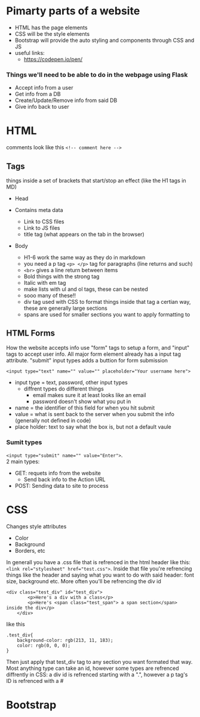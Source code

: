 <H1> Pimarty parts of a website </H1> 

*  HTML has the page elements
*  CSS will be the style elements
*  Bootstrap will provide the auto styling and components through CSS and JS
* useful links:
    * https://codepen.io/pen/

<H3> Things we'll need to be able to do in the webpage using Flask</H3>

*  Accept info from a user
*  Get info from a DB
*  Create/Update/Remove info from said DB
*  Give info back to user

<H1> HTML </H1> 

comments look like this ```<!-- comment here -->```

<H2> Tags </H2>

things inside a set of brackets that start/stop an effect (like the H1 tags in MD)

*  Head
  * Contains meta data
    * Link to CSS files
    * Link to JS files
    * title tag (what appears on the tab in the browser)

* Body
  * H1-6 work the same way as they do in markdown
  * you need a p tag ```<p> </p>``` tag for paragraphs (line returns and such)
  * ```<br>``` gives a line return between items
  * Bold things with the strong tag
  * Italic with em tag
  * make lists with ul and ol tags, these can be nested
  * sooo many of these!!
  * div tag used with CSS to format things inside that tag a certian way, these are generally large sections
  * spans are used for smaller sections you want to apply formatting to



<H2> HTML Forms </H2>
How the website accepts info use "form" tags to setup a form, and "input" tags to accept user info.  All major form element already has a input tag attribute.  "submit" input types adds a buttion for form submission

```<input type="text" name="" value="" placeholder="Your username here">```

* input type = text, password, other input types
  * diffrent types do different things
    * email makes sure it at least looks like an email
    * password doesn't show what you put in
* name = the identifier of this field for when you hit submit
* value = what is sent back to the server when you submit the info (generally not defined in code)
* place holder: text to say what the box is, but not a default vaule

<H3>Sumit types</H3> 

```<input type="submit" name="" value="Enter">```.  
2 main types: 
* GET: requets info from the website 
  * Send back info to the Action URL
* POST: Sending data to site to process

<H1>CSS</H1>

Changes style attributes
* Color
* Background
* Borders, etc

In generall you have a .css file that is refrenced in the html header like this:  ```<link rel="stylesheet" href="test.css">```.  Inside that file you're refrencing things like the header and saying what you want to do with said header: font size, background etc.  More often you'll be refrencing the div id 


```    
<div class="test_div" id="test_div">
        <p>Here's a div with a class</p>
        <p>Here's <span class="test_span"> a span section</span> inside the div</p>
    </div>
```
like this
```
.test_div{
    background-color: rgb(213, 11, 183);
    color: rgb(0, 0, 0);
}
```
Then just apply that test_div tag to any section you want formated that way.  Most anything type can take an id, however some types are refrenced diffrently in CSS: a div id is refrenced starting with a ".", however a p tag's ID is refrenced with a #

<h1>Bootstrap</h1>
